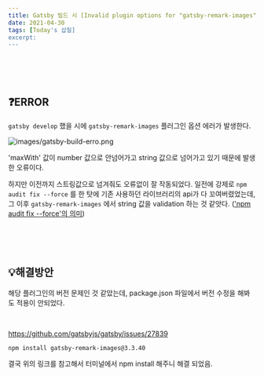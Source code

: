 ```yaml
---
title: Gatsby 빌드 시 [Invalid plugin options for "gatsby-remark-images"] 에러 해결 
date: 2021-04-30
tags: [Today's 삽질]
excerpt: 
---
```


<br/>
<br/>
<br/>


## ❓ERROR 

```gatsby develop``` 했을 시에 ```gatsby-remark-images``` 플러그인 옵션 에러가 발생한다. 

![images/gatsby-build-erro.png](./../images/gatsby-build-erro.png)

'maxWith' 값이 number 값으로 안넘어가고 string 값으로 넘어가고 있기 때문에 발생한 오류이다. 

하지만 이전까지 스트링값으로 넘겨줘도 오류없이 잘 작동되었다. 일전에 강제로 ```npm audit fix --force``` 를 한 탓에 기존 사용하던 라이브러리의 api가 다 꼬여버렸었는데, 그 이후  ```gatsby-remark-images``` 에서 string 값을 validation 하는 것 같앗다. (['npm audit fix --force'의 의미](https://medium.com/@kimjnsjwj/npm-about-audit-8e02e3b7c833))



<br/>
<br/>
<br/>

## 💡해결방안 

해당 플러그인의 버전 문제인 것 같았는데, package.json 파일에서 버전 수정을 해봐도 적용이 안되었다. 

<br/>

https://github.com/gatsbyjs/gatsby/issues/27839

```
npm install gatsby-remark-images@3.3.40
```

결국 위의 링크를 참고해서 터미널에서 npm install 해주니 해결 되었음. 

<br/>
<br/>
<br/>